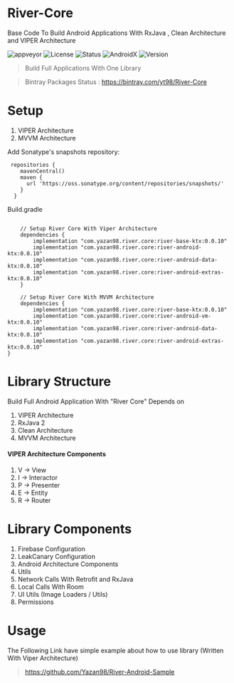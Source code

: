 # River-Core
Base Code To Build Android Applications With RxJava , Clean Architecture and VIPER Architecture
 
![appveyor](https://img.shields.io/appveyor/ci/Yazan98/River-Core.svg)
![License](https://img.shields.io/badge/License-Apache%202.0-green.svg)
![Status](https://img.shields.io/badge/Project%20Status-Beta%20Version-yellow.svg)
![AndroidX](https://img.shields.io/badge/Android%20Status-AndroidX-green.svg)
![Version](https://img.shields.io/badge/Version-0.0.10-green.svg)


> Build Full Applications With One Library 

> Bintray Packages Status : https://bintray.com/yt98/River-Core

# Setup

1. VIPER Architecture
2. MVVM Architecture

Add Sonatype's snapshots repository:

```
 repositories {
    mavenCentral()
    maven {
      url 'https://oss.sonatype.org/content/repositories/snapshots/'
    }
  }
```

Build.gradle


```
   
    // Setup River Core With Viper Architecture
    dependencies {
        implementation "com.yazan98.river.core:river-base-ktx:0.0.10"
        implementation "com.yazan98.river.core:river-android-ktx:0.0.10"
        implementation "com.yazan98.river.core:river-android-data-ktx:0.0.10"
        implementation "com.yazan98.river.core:river-android-extras-ktx:0.0.10"
    }
    
    // Setup River Core With MVVM Architecture
    dependencies {
        implementation "com.yazan98.river.core:river-base-ktx:0.0.10"
        implementation "com.yazan98.river.core:river-android-vm-ktx:0.0.10"
        implementation "com.yazan98.river.core:river-android-data-ktx:0.0.10"
        implementation "com.yazan98.river.core:river-android-extras-ktx:0.0.10"
}

```

# Library Structure

Build Full Android Application With "River Core" Depends on

1. VIPER Architecture
2. RxJava 2
3. Clean Architecture
4. MVVM Architecture

#### VIPER Architecture Components
1. V -> View
2. I -> Interactor
3. P -> Presenter
4. E -> Entity
5. R -> Router

# Library Components
1. Firebase Configuration
2. LeakCanary Configuration
3. Android Architecture Components
4. Utils
5. Network Calls With Retrofit and RxJava
6. Local Calls With Room 
7. UI Utils (Image Loaders / Utils)
8. Permissions

# Usage

The Following Link have simple example about how to use library
(Written With Viper Architecture)
> https://github.com/Yazan98/River-Android-Sample
